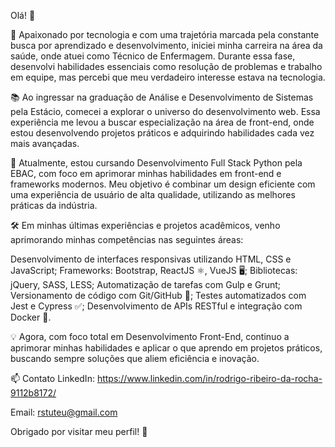 Olá! 👋

🚀 Apaixonado por tecnologia e com uma trajetória marcada pela constante busca por aprendizado e desenvolvimento, iniciei minha carreira na área da saúde, onde atuei como Técnico de Enfermagem. Durante essa fase, desenvolvi habilidades essenciais como resolução de problemas e trabalho em equipe, mas percebi que meu verdadeiro interesse estava na tecnologia.

📚 Ao ingressar na graduação de Análise e Desenvolvimento de Sistemas pela Estácio, comecei a explorar o universo do desenvolvimento web. Essa experiência me levou a buscar especialização na área de front-end, onde estou desenvolvendo projetos práticos e adquirindo habilidades cada vez mais avançadas.

🎯 Atualmente, estou cursando Desenvolvimento Full Stack Python pela EBAC, com foco em aprimorar minhas habilidades em front-end e frameworks modernos. Meu objetivo é combinar um design eficiente com uma experiência de usuário de alta qualidade, utilizando as melhores práticas da indústria.

🛠️ Em minhas últimas experiências e projetos acadêmicos, venho aprimorando minhas competências nas seguintes áreas:

Desenvolvimento de interfaces responsivas utilizando HTML, CSS e JavaScript;
Frameworks: Bootstrap, ReactJS ⚛️, VueJS 🖥️;
Bibliotecas: jQuery, SASS, LESS;
Automatização de tarefas com Gulp e Grunt;
Versionamento de código com Git/GitHub 🔧;
Testes automatizados com Jest e Cypress ✅;
Desenvolvimento de APIs RESTful e integração com Docker 🐳.

💡 Agora, com foco total em Desenvolvimento Front-End, continuo a aprimorar minhas habilidades e aplicar o que aprendo em projetos práticos, buscando sempre soluções que aliem eficiência e inovação.

📫 Contato
LinkedIn: https://www.linkedin.com/in/rodrigo-ribeiro-da-rocha-9112b8172/

Email: rstuteu@gmail.com

Obrigado por visitar meu perfil! 🚀

